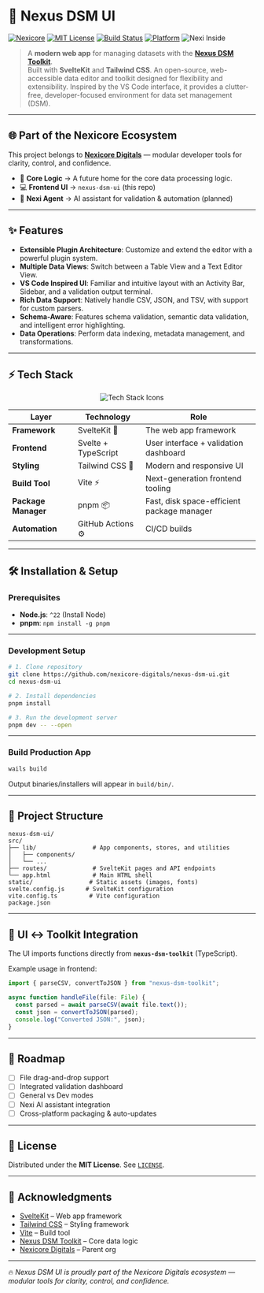 # 🚀 Nexus DSM UI

[![Nexicore](https://img.shields.io/badge/Org-Nexicore%20Digitals-gold?style=flat&logo=github&logoColor=white)](https://github.com/nexicore-digitals)
[![MIT License](https://img.shields.io/badge/license-MIT-blue.svg)](LICENSE)
[![Build Status](https://img.shields.io/badge/build-passing-brightgreen)](https://github.com/nexicore-digitals/nexus-dsm-ui/actions)
[![Platform](https://img.shields.io/badge/platform-web-lightgrey)](https://github.com/nexicore-digitals/nexus-dsm-ui)
![Nexi Inside](https://img.shields.io/badge/Nexi-AI-blue)

> A **modern web app** for managing datasets with the [**Nexus DSM Toolkit**](https://github.com/nexicore-digitals/nexus-dsm-toolkit).  
> Built with **SvelteKit** and **Tailwind CSS**.
> An open-source, web-accessible data editor and toolkit designed for flexibility and extensibility. Inspired by the VS Code interface, it provides a clutter-free, developer-focused environment for data set management (DSM).

---

## 🌐 Part of the Nexicore Ecosystem

This project belongs to [**Nexicore Digitals**](https://github.com/nexicore-digitals) — modular developer tools for clarity, control, and confidence.

- 🧩 **Core Logic** → A future home for the core data processing logic.
- 💻 **Frontend UI** → `nexus-dsm-ui` (this repo)
- 🤖 **Nexi Agent** → AI assistant for validation & automation (planned)

---

## ✨ Features

- **Extensible Plugin Architecture**: Customize and extend the editor with a powerful plugin system.
- **Multiple Data Views**: Switch between a Table View and a Text Editor View.
- **VS Code Inspired UI**: Familiar and intuitive layout with an Activity Bar, Sidebar, and a validation output terminal.
- **Rich Data Support**: Natively handle CSV, JSON, and TSV, with support for custom parsers.
- **Schema-Aware**: Features schema validation, semantic data validation, and intelligent error highlighting.
- **Data Operations**: Perform data indexing, metadata management, and transformations.

---

## ⚡ Tech Stack

<p align="center">
  <img alt="Tech Stack Icons" src="https://skillicons.dev/icons?i=svelte,ts,tailwind,vite,pnpm,nodejs,githubactions" />
</p>

| Layer            | Technology                | Role                                     |
|------------------|---------------------------|------------------------------------------|
| **Framework**    | SvelteKit 🧡              | The web app framework                    |
| **Frontend**     | Svelte + TypeScript       | User interface + validation dashboard    |
| **Styling**      | Tailwind CSS 🎨           | Modern and responsive UI                 |
| **Build Tool**   | Vite ⚡                    | Next-generation frontend tooling         |
| **Package Manager**| pnpm 📦                   | Fast, disk space-efficient package manager|
| **Automation**   | GitHub Actions ⚙️         | CI/CD builds                             |

---

## 🛠️ Installation & Setup

### Prerequisites

- **Node.js**: `^22` (Install Node)
- **pnpm**: `npm install -g pnpm`

---

### Development Setup

```bash
# 1. Clone repository
git clone https://github.com/nexicore-digitals/nexus-dsm-ui.git
cd nexus-dsm-ui

# 2. Install dependencies
pnpm install

# 3. Run the development server
pnpm dev -- --open
```

---

### Build Production App

```bash
wails build
```

Output binaries/installers will appear in `build/bin/`.

---

## 📂 Project Structure

```text
nexus-dsm-ui/
src/
├── lib/                # App components, stores, and utilities
│   ├── components/
│   └── ...
├── routes/             # SvelteKit pages and API endpoints
└── app.html            # Main HTML shell
static/                # Static assets (images, fonts)
svelte.config.js      # SvelteKit configuration
vite.config.ts         # Vite configuration
package.json

```

---

## 🔌 UI ↔ Toolkit Integration

The UI imports functions directly from **`nexus-dsm-toolkit`** (TypeScript).

Example usage in frontend:

```ts
import { parseCSV, convertToJSON } from "nexus-dsm-toolkit";

async function handleFile(file: File) {
  const parsed = await parseCSV(await file.text());
  const json = convertToJSON(parsed);
  console.log("Converted JSON:", json);
}
```

---

## 📝 Roadmap

- [ ] File drag-and-drop support
- [ ] Integrated validation dashboard
- [ ] General vs Dev modes
- [ ] Nexi AI assistant integration
- [ ] Cross-platform packaging & auto-updates

---

## 📜 License

Distributed under the **MIT License**. See [`LICENSE`](LICENSE).

---

## 🙏 Acknowledgments

- [SvelteKit](https://kit.svelte.dev/) – Web app framework
- [Tailwind CSS](https://tailwindcss.com/) – Styling framework
- [Vite](https://vitejs.dev/) – Build tool
- [Nexus DSM Toolkit](https://github.com/nexicore-digitals/nexus-dsm-toolkit) – Core data logic
- [Nexicore Digitals](https://github.com/nexicore-digitals) – Parent org

---

🔥 *Nexus DSM UI is proudly part of the Nexicore Digitals ecosystem — modular tools for clarity, control, and confidence.*
